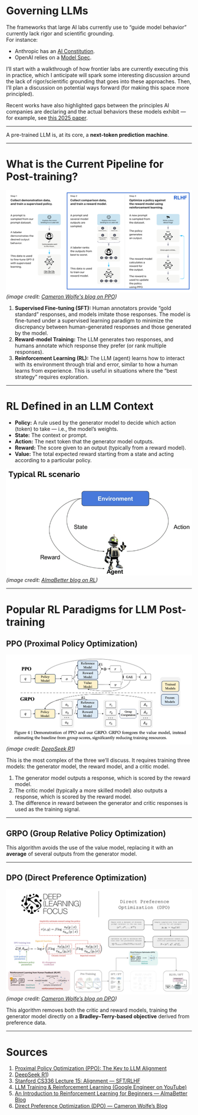 # Governing LLMs

The frameworks that large AI labs currently use to “guide model behavior” currently lack rigor and scientific grounding.  
For instance:
- Anthropic has an [AI Constitution](https://constitutional.ai/#definition).
- OpenAI relies on a [Model Spec](https://model-spec.openai.com/2025-02-12.html).

I’ll start with a walkthrough of how frontier labs are currently executing this in practice, which I anticipate will spark some interesting discussion around the lack of rigor/scientific grounding that goes into these approaches. Then, I’ll plan a discussion on potential ways forward (for making this space more principled).  

Recent works have also highlighted gaps between the principles AI companies are declaring and the actual behaviors these models exhibit — for example, see [this 2025 paper](https://arxiv.org/pdf/2509.02464).

---

A pre-trained LLM is, at its core, a **next-token prediction machine**.

---

# What is the Current Pipeline for Post-training?

![Post-training pipeline](imgs/post_training_diagram.jpg)  
*(image credit: [Cameron Wolfe's blog on PPO](https://cameronrwolfe.substack.com/p/proximal-policy-optimization-ppo))*

1. **Supervised Fine-tuning (SFT):** Human annotators provide “gold standard” responses, and models imitate those responses. The model is fine-tuned under a supervised learning paradigm to minimize the discrepancy between human-generated responses and those generated by the model.
2. **Reward-model Training:** The LLM generates two responses, and humans annotate which response they prefer (or rank multiple responses).
3. **Reinforcement Learning (RL):** The LLM (agent) learns how to interact with its environment through trial and error, similar to how a human learns from experience. This is useful in situations where the “best strategy” requires exploration.

---

# RL Defined in an LLM Context

- **Policy:** A rule used by the generator model to decide which action (token) to take — i.e., the model’s weights.
- **State:** The context or prompt.
- **Action:** The next token that the generator model outputs.
- **Reward:** The score given to an output (typically from a reward model).
- **Value:** The total expected reward starting from a state and acting according to a particular policy.

![Simple RL diagram](imgs/simple_rl_diagram.png)  
*(image credit: [AlmaBetter blog on RL](https://www.almabetter.com/bytes/articles/reinforcement-learning))*

---

# Popular RL Paradigms for LLM Post-training

## PPO (Proximal Policy Optimization)
![PPO vs. GRPO](imgs/ppo_grpo.png)  
*(image credit: [DeepSeek R1](https://arxiv.org/pdf/2501.12948#page=3.10))*

This is the most complex of the three we’ll discuss. It requires training three models: the generator model, the reward model, and a critic model.

1. The generator model outputs a response, which is scored by the reward model.  
2. The critic model (typically a more skilled model) also outputs a response, which is scored by the reward model.  
3. The difference in reward between the generator and critic responses is used as the training signal.

---

## GRPO (Group Relative Policy Optimization)

This algorithm avoids the use of the value model, replacing it with an **average** of several outputs from the generator model.

---

## DPO (Direct Preference Optimization)
![Direct Preference Optimization](imgs/direct_preference_optimization.jpg)  
*(image credit: [Cameron Wolfe’s blog on DPO](https://cameronrwolfe.substack.com/p/direct-preference-optimization))*

This algorithm removes both the critic and reward models, training the generator model directly on a **Bradley–Terry-based objective** derived from preference data.

---

# Sources
1. [Proximal Policy Optimization (PPO): The Key to LLM Alignment](https://cameronrwolfe.substack.com/p/proximal-policy-optimization-ppo) 
2. [DeepSeek R1](https://arxiv.org/pdf/2501.12948#page=3.10))
3. [Stanford CS336 Lecture 15: Alignment — SFT/RLHF](https://web.stanford.edu/class/cs336/)  
4. [LLM Training & Reinforcement Learning (Google Engineer on YouTube)](https://www.youtube.com/watch?v=aB7ddsbhhaU)  
5. [An Introduction to Reinforcement Learning for Beginners — AlmaBetter Blog](https://www.almabetter.com/bytes/articles/reinforcement-learning)  
6. [Direct Preference Optimization (DPO) — Cameron Wolfe’s Blog](https://cameronrwolfe.substack.com/p/direct-preference-optimization)

 
